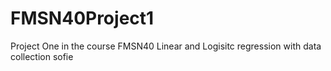 # FMSN40Project1
Project One in the course FMSN40 Linear and Logisitc regression with data collection
sofie
